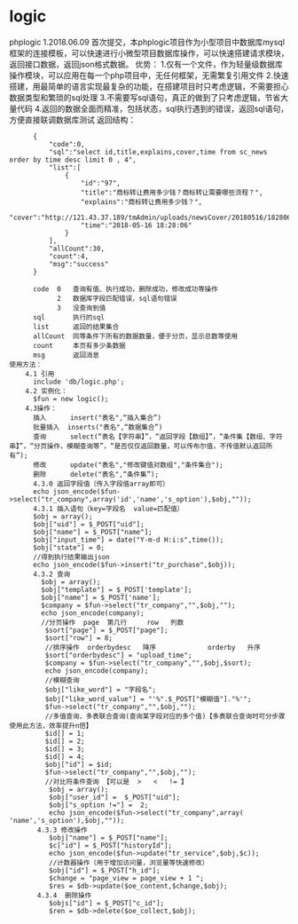 # logic
phplogic
1.2018.06.09 首次提交，本phplogic项目作为小型项目中数据库mysql框架的连接模板，可以快速进行小微型项目数据库操作，可以快速搭建请求模块，返回接口数据，返回json格式数据。
优势：
    1.仅有一个文件，作为轻量级数据库操作模块，可以应用在每一个php项目中，无任何框架，无需繁复引用文件
    2.快速搭建，用最简单的语言实现最复杂的功能，在搭建项目时只考虑逻辑，不需要担心数据类型和繁琐的sql处理
    3.不需要写sql语句，真正的做到了只考虑逻辑，节省大量代码
    4.返回的数据全面而精准，包括状态，sql执行遇到的错误，返回sql语句，方便直接联调数据库测试
返回结构：
          
          {
              "code":0,
              "sql":"select id,title,explains,cover,time from sc_news order by time desc limit 0 , 4",
              "list":[
                  {
                      "id":"97",
                      "title":"商标转让费用多少钱？商标转让需要哪些流程？",
                      "explains":"商标转让费用多少钱？",
                      "cover":"http://121.43.37.189/tmAdmin/uploads/newsCover/20180516/182806138.jpg",
                      "time":"2018-05-16 18:28:06"
                  }
              ],
              "allCount":30,
              "count":4,
              "msg":"success"
          }
          
          code  0   查询有值、执行成功，删除成功，修改成功等操作
                2   数据库字段匹配错误，sql语句错误
                3   没查询到值
          sql       执行的sql
          list      返回的结果集合
          allCount  同等条件下所有的数据数量，便于分页，显示总数等使用
          count     本页有多少条数据
          msg       返回消息
    使用方法： 
        4.1 引用
          include 'db/logic.php';
        4.2 实例化：
          $fun = new logic();
        4.3操作：
          插入      insert("表名",“插入集合”)
          批量插入  inserts("表名",“数据集合”)
          查询      select(“表名【字符串】”，“返回字段【数组】”，“条件集【数组、字符串】”，“分页操作，模糊查询等”，“是否仅仅返回数量，可以传布尔值，不传值默认返回所有”);
          修改      update("表名","修改键值对数组","条件集合");
          删除      delete("表名",“条件集”);
          4.3.0 返回字段值（传入字段值array即可）
          echo json_encode($fun->select("tr_company",array('id','name','s_option'),$obj,""));
          4.3.1 插入语句（key=字段名  value=匹配值）
          $obj = array();
          $obj["uid"] = $_POST["uid"];
          $obj["name"] = $_POST["name"];
          $obj["input_time"] = date("Y-m-d H:i:s",time());
          $obj["state"] = 0;
          //得到执行结果输出json
          echo json_encode($fun->insert("tr_purchase",$obj));
          4.3.2 查询
            $obj = array();
            $obj["template"] = $_POST['template'];
            $obj["name"] = $_POST['name'];
            $company = $fun->select("tr_company","",$obj,"");
            echo json_encode(company);
            //分页操作  page  第几行     row   列数
             $sort["page"] = $_POST["page"];
             $sort["row"] = 8; 
             //排序操作  orderbydesc   降序             orderby   升序
             $sort["orderbydesc"] = "upload_time";
             $company = $fun->select("tr_company","",$obj,$sort);
             echo json_encode(company);
             //模糊查询
             $obj["like_word"] = "字段名";
             $obj["like_word_value"] = "'%".$_POST["模糊值"]."%'";
             $fun->select("tr_company","",$obj,"");
             //多值查询，多表联合查询(查询某字段对应的多个值)【多表联合查询时可分步骤使用此方法，效率提升n倍】
             $id[] = 1;
             $id[] = 2;
             $id[] = 3;
             $id[] = 4;
             $obj["id"] = $id;
             $fun->select("tr_company","",$obj,"");
             //对比符条件查询 【可以是  >   <   != 】
              $obj = array();
              $obj["user_id"] =  $_POST["uid"];
              $obj["s_option !="] =  2;
              echo json_encode($fun->select("tr_company",array( 'name','s_option'),$obj,""));
           4.3.3 修改操作
              $obj["name"] = $_POST["name"];
              $c["id"] = $_POST["historyId"];
              echo json_encode($fun->update("tr_service",$obj,$c));
              //计数器操作（用于增加访问量，浏览量等快速修改）
              $obj["id"] = $_POST["h_id"];
              $change = "page_view = page_view + 1 ";
              $res = $db->update($oe_content,$change,$obj);
           4.3.4  删除操作
              $objs["id"] = $_POST["c_id"]; 
              $ren = $db->delete($oe_collect,$obj);


